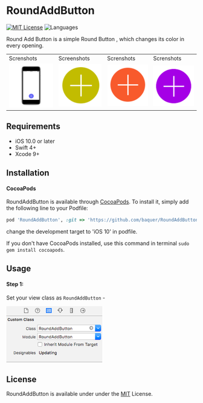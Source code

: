 # RoundAddButton

[![MIT
License](https://img.shields.io/github/license/baquer/RoundAddButton.svg)](LICENSE)
![Languages](https://img.shields.io/badge/languages-Swift%20%7C%20-orange.svg?longCache=true&style=flat)

Round Add Button is a simple Round  Button , which changes its color in every opening. 

<table>
  <tr>
    <td>Screnshots</td>
    <td>Screenshots</td>
    <td>Screnshots</td>
    <td>Screnshots</td>
  </tr>
  <tr>
    <td><img src="https://github.com/baquer/RoundAddButton/blob/master/ScreenShots/Screen%20Shot%202018-06-14%20at%209.01.32%20AM_iphonexspacegrey_portrait.png" width="350"></td>
    <td><img src="https://github.com/baquer/RoundAddButton/blob/master/ScreenShots/Screen%20Shot%202018-06-14%20at%209.48.18%20AM.png" width="290"></td>
    <td><img src="https://github.com/baquer/RoundAddButton/blob/master/ScreenShots/Screen%20Shot%202018-06-14%20at%209.48.27%20AM.png" width="290"></td>
    <td><img src="https://github.com/baquer/RoundAddButton/blob/master/ScreenShots/Screen%20Shot%202018-06-14%20at%209.48.37%20AM.png" width="290"></td>
  </tr>
 </table>
 
 ## Requirements
- iOS 10.0 or later
- Swift 4+
- Xcode 9+

## Installation

#### CocoaPods

RoundAddButton is available through [CocoaPods](http://cocoapods.org). To install
it, simply add the following line to your Podfile:

```ruby
pod 'RoundAddButton', :git => 'https://github.com/baquer/RoundAddButton.git'
```
change the development target to 'iOS 10' in podfile.

If you don't have CocoaPods installed, use this command in terminal `sudo gem install cocoapods`.

## Usage
#### Step 1:
Set your view class as `RoundAddButton` - <br>

<img src="ScreenShots/Screen Shot 2018-06-14 at 9.20.46 AM.png">

## License
RoundAddButton is available under under the <a href="https://github.com/baquer/RoundAddButton/blob/master/LICENSE">MIT</a> License.
